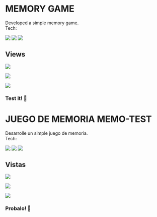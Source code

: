 # **MEMORY GAME** 




Developed a simple memory game. <br>
Tech:


<img src="https://img.shields.io/badge/HTML5-E34F26?style=for-the-badge&logo=html5&logoColor=white">
<img src="https://img.shields.io/badge/CSS-239120?&style=for-the-badge&logo=css3&logoColor=white">
<img src="https://img.shields.io/badge/JavaScript-F7DF1E?style=for-the-badge&logo=javascript&logoColor=black">



## Views ##




<img src="https://i.ibb.co/s36pttt/Captura-de-pantalla-2022-02-18-a-las-11-50-13.png"> <br>


<img src="https://i.ibb.co/nLcjfVg/Captura-de-pantalla-2022-02-18-a-las-11-50-34.png"> <br>


<img src="https://i.ibb.co/9rKnV42/Captura-de-pantalla-2022-02-18-a-las-11-50-03.png">



### **Test it!** :rocket:


# **JUEGO DE MEMORIA MEMO-TEST** 




Desarrolle un simple juego de memoria. <br>
Tech:


<img src="https://img.shields.io/badge/HTML5-E34F26?style=for-the-badge&logo=html5&logoColor=white">
<img src="https://img.shields.io/badge/CSS-239120?&style=for-the-badge&logo=css3&logoColor=white">
<img src="https://img.shields.io/badge/JavaScript-F7DF1E?style=for-the-badge&logo=javascript&logoColor=black">



## Vistas ##




<img src="https://i.ibb.co/s36pttt/Captura-de-pantalla-2022-02-18-a-las-11-50-13.png"> <br>


<img src="https://i.ibb.co/nLcjfVg/Captura-de-pantalla-2022-02-18-a-las-11-50-34.png"> <br>


<img src="https://i.ibb.co/9rKnV42/Captura-de-pantalla-2022-02-18-a-las-11-50-03.png">



### **Probalo!** :rocket:
